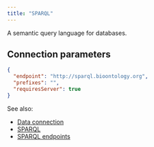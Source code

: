 ```yaml
---
title: "SPARQL"
---
```


A semantic query language for databases.

## Connection parameters

```json
{
  "endpoint": "http://sparql.bioontology.org",
  "prefixes": "",
  "requiresServer": true
}
```

See also:

* [Data connection](../access.md#data-connection)
* [SPARQL](https://en.wikipedia.org/wiki/SPARQL)
* [SPARQL endpoints](https://www.w3.org/wiki/SparqlEndpoints)

